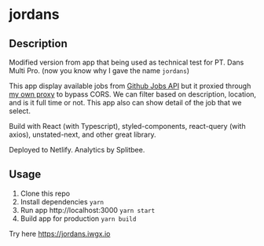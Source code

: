# jordans

## Description

Modified version from app that being used as technical test for PT. Dans Multi Pro. (now you know why I gave the name `jordans`)

This app display available jobs from [Github Jobs API](https://jobs.github.com/api) but it proxied through [my own proxy](https://github.com/iwgx/github-jobs-middleman) to bypass CORS. We can filter based on description, location, and is it full time or not. This app also can show detail of the job that we select.

Build with React (with Typescript), styled-components, react-query (with axios), unstated-next, and other great library.

Deployed to Netlify. Analytics by Splitbee.

## Usage

1. Clone this repo
2. Install dependencies `yarn`
3. Run app http://localhost:3000 `yarn start`
4. Build app for production `yarn build`

Try here https://jordans.iwgx.io

